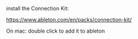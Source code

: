 install the Connection Kit:

https://www.ableton.com/en/packs/connection-kit/

On mac: double click to add it to ableton

